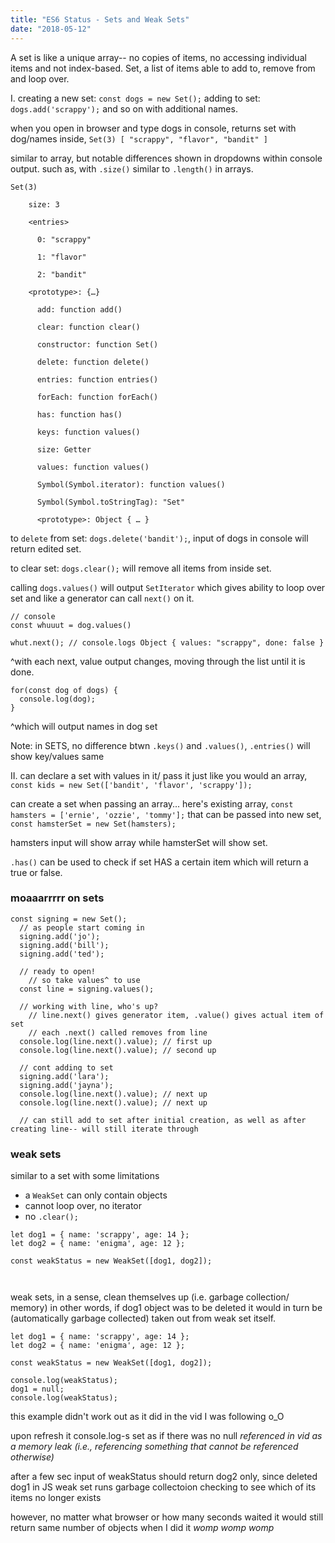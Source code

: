 ```yaml
---
title: "ES6 Status - Sets and Weak Sets"
date: "2018-05-12"
---
```


A set is like a unique array-- no copies of items, no accessing individual items and not index-based. Set, a list of items able to add to, remove from and loop over.

I.
creating a new set: `const dogs = new Set();`
adding to set: `dogs.add('scrappy');` and so on with additional names.

when you open in browser and type dogs in console, returns set with dog/names inside, `Set(3) [ "scrappy", "flavor", "bandit" ]`

similar to array, but notable differences shown in dropdowns within console output. such as, with `.size()` similar to `.length()` in arrays.

```
Set(3)
​
    size: 3
    ​
    <entries>
    ​​
      0: "scrappy"
      ​​
      1: "flavor"
      ​​
      2: "bandit"
      ​
    <prototype>: {…}
    ​​
      add: function add()
      ​​
      clear: function clear()
      ​​
      constructor: function Set()
      ​​
      delete: function delete()
      ​​
      entries: function entries()
      ​​
      forEach: function forEach()
      ​​
      has: function has()
      ​​
      keys: function values()
      ​​
      size: Getter
      ​​
      values: function values()
      ​​
      Symbol(Symbol.iterator): function values()
      ​​
      Symbol(Symbol.toStringTag): "Set"
      ​​
      <prototype>: Object { … }

```

to `delete` from set: `dogs.delete('bandit');`, input of dogs in console will return edited set.

to clear set: `dogs.clear();` will remove all items from inside set.

calling `dogs.values()` will output `SetIterator` which gives ability to loop over set and like a generator can call `next()` on it.

```
// console
const whuuut = dog.values()

whut.next(); // console.logs Object { values: "scrappy", done: false }

```

^with each next, value output changes, moving through the list until it is done.

```
for(const dog of dogs) {
  console.log(dog);
}

```

^which will output names in dog set

Note: in SETS, no difference btwn `.keys()` and `.values()`, `.entries()` will show key/values same

II.
can declare a set with values in it/ pass it just like you would an array, `const kids = new Set(['bandit', 'flavor', 'scrappy']);`

can create a set when passing an array...
here's existing array, `const hamsters = ['ernie', 'ozzie', 'tommy'];` that can be passed into new set, `const hamsterSet = new Set(hamsters);`

hamsters input will show array while hamsterSet will show set.

`.has()` can be used to check if set HAS a certain item which will return a true or false.

### moaaarrrrr on sets

```
const signing = new Set();
  // as people start coming in
  signing.add('jo');
  signing.add('bill');
  signing.add('ted');

  // ready to open!
    // so take values^ to use
  const line = signing.values();

  // working with line, who's up?
    // line.next() gives generator item, .value() gives actual item of set
    // each .next() called removes from line
  console.log(line.next().value); // first up
  console.log(line.next().value); // second up

  // cont adding to set
  signing.add('lara');
  signing.add('jayna');
  console.log(line.next().value); // next up
  console.log(line.next().value); // next up

  // can still add to set after initial creation, as well as after creating line-- will still iterate through

```

### weak sets

similar to a set with some limitations

- a `WeakSet` can only contain objects
- cannot loop over, no iterator
- no `.clear();`

```
let dog1 = { name: 'scrappy', age: 14 };
let dog2 = { name: 'enigma', age: 12 };

const weakStatus = new WeakSet([dog1, dog2]);



```

weak sets, in a sense, clean themselves up (i.e. garbage collection/ memory)
in other words, if dog1 object was to be deleted it would in turn be (automatically garbage collected) taken out from weak set itself.

```
let dog1 = { name: 'scrappy', age: 14 };
let dog2 = { name: 'enigma', age: 12 };

const weakStatus = new WeakSet([dog1, dog2]);

console.log(weakStatus);
dog1 = null;
console.log(weakStatus);

```

this example didn't work out as it did in the vid I was following o_O

upon refresh it console.log-s set as if there was no null _referenced in vid as a memory leak (i.e., referencing something that cannot be referenced otherwise)_

after a few sec input of weakStatus should return dog2 only, since deleted dog1 in JS weak set runs garbage collectoion checking to see which of its items no longer exists

however, no matter what browser or how many seconds waited it would still return same number of objects when I did it _womp womp womp_
